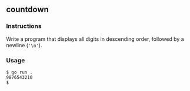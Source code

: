 ## countdown

### Instructions

Write a program that displays all digits in descending order, followed by a newline (`'\n'`).

### Usage

```console
$ go run .
9876543210
$
```
